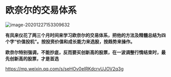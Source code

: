 



# **欧奈尔的交易体系**



 ![image-20201227153309632](C:/Users/margi/AppData/Roaming/Typora/typora-user-images/image-20201227153309632.png)



**有凤来仪花了两三个月时间来学习欧奈尔的交易体系，把他的方法及精髓总结为四个字“价值投机”。按投资价值和成长能力来选股，按趋势来操作。**

**欧奈尔特别强调，不能抄底，反而要买创新高的股票，在一波调整行情结束时，最先创新高的股票，才是首选**

https://mp.weixin.qq.com/s/seHOv0eIRKdcrvUJOV2q3g